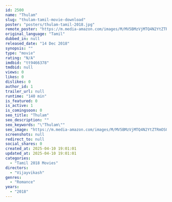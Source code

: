 ```yaml
---
id: 2500
name: "Thulam"
slug: "thulam-tamil-movie-download"
poster: "posters/thulam-tamil-2018.jpg"
remote_poster: "https://m.media-amazon.com/images/M/MV5BMzVjMTQ4N2YtZTRmOS00MTg4LWIwYTctMTk2N2QzMjFhZTQ1XkEyXkFqcGdeQXVyNTY2MjQyMDQ@._V1_SX300.jpg"
original_language: "Tamil"
dubbed_in: null
released_date: "14 Dec 2018"
synopsis: ""
type: "movie"
rating: "N/A"
imdbid: "tt9466378"
tmdbid: null
views: 0
likes: 0
dislikes: 0
author_id: 1
trailer_url: null
runtime: "140 min"
is_featured: 0
is_active: 1
is_comingsoon: 0
seo_title: "Thulam"
seo_description: ""
seo_keywords: "\"Thulam\""
seo_image: "https://m.media-amazon.com/images/M/MV5BMzVjMTQ4N2YtZTRmOS00MTg4LWIwYTctMTk2N2QzMjFhZTQ1XkEyXkFqcGdeQXVyNTY2MjQyMDQ@._V1_SX300.jpg"
screenshots: null
redirect_to: null
social_shares: 0
created_at: 2025-04-10 19:01:01
updated_at: 2025-04-10 19:01:01
categories:
  - "Tamil 2018 Movies"
directors:
  - "Vijayvikash"
genres:
  - "Romance"
years:
  - "2018"
---
```

